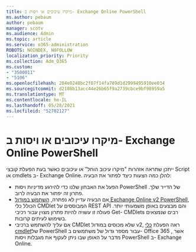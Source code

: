 ```yaml
---
title: מיקרו עיכובים או ויסות ב- Exchange Online PowerShell
ms.author: pebaum
author: pebaum
manager: scotv
ms.audience: Admin
ms.topic: article
ms.service: o365-administration
ROBOTS: NOINDEX, NOFOLLOW
localization_priority: Priority
ms.collection: Adm_O365
ms.custom:
- "3500011"
- "5106"
ms.openlocfilehash: 204e0248bc2f07f14fa789d1d2999495910ee034
ms.sourcegitcommit: d2108b13acc44e26b65f9a2739cbce9bf98959a5
ms.translationtype: MT
ms.contentlocale: he-IL
ms.lasthandoff: 05/28/2021
ms.locfileid: "52702127"
---
```

# <a name="micro-delays-or-throttling-in-exchange-online-powershell"></a>מיקרו עיכובים או ויסות ב- Exchange Online PowerShell

ייתכן שתראה אזהרות "מיקרו עיכוב הוחל" או עיכובים כאשר בעת הפעלת קובצי Script או cmdlets ב- Exchange Online. להלן כמה הצעות כיצד לפתור את הבעיה:

- הפעל את האבחון שלנו כדי להירגע מדיניות ויסות PowerShell של הדייר שלך. פתרון זה יפתור את הבעיה לרוב.
- אם הבעיה עדיין לא נפתרה, [השתמש במודול Exchange Online v2 PowerShell](/powershell/exchange/exchange-online/exchange-online-powershell-v2/exchange-online-powershell-v2?view=exchange-ps&preserve-view=true), הכולל כלי CMDlet המבוססים על REST API והם מבצעים באופן משמעותי יותר. פעולה זו עשויה להיות פתרון מצוין עבור רכיבי Get- CMDlets רבים שנמצאים בשימוש לעיתים קרובות.
- אם עליך להשתמש ברכיבי CMDlet שלא מכוסים במודול v2, ראה הפעלת [כלי cmdlet](https://techcommunity.microsoft.com/t5/exchange-team-blog/updated-running-powershell-cmdlets-for-large-numbers-of-users-in/ba-p/1000628#)של PowerShell עבור מספר גדול של משתמשים ב- Office 365 , אשר מדבר על האופן שבו ניתן לעקוף את מגבלות ויסות PowerShell ב- Exchange Online.

